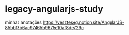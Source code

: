 # legacy-angularjs-study
minhas anotações
https://veszteseg.notion.site/AngularJS-85bb13b6ac97465b9675e10af8de729c
